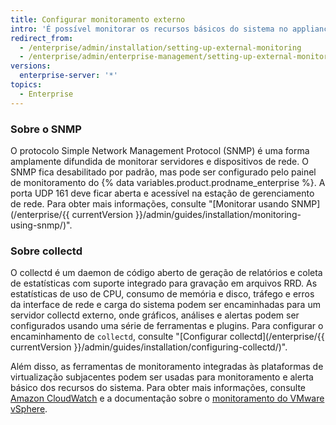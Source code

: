 ```yaml
---
title: Configurar monitoramento externo
intro: 'É possível monitorar os recursos básicos do sistema no appliance do {% data variables.product.prodname_ghe_server %} usando os protocolos de coleta de estatísticas SNMP ou collectd.'
redirect_from:
  - /enterprise/admin/installation/setting-up-external-monitoring
  - /enterprise/admin/enterprise-management/setting-up-external-monitoring
versions:
  enterprise-server: '*'
topics:
  - Enterprise
---
```


### Sobre o SNMP

O protocolo Simple Network Management Protocol (SNMP) é uma forma amplamente difundida de monitorar servidores e dispositivos de rede. O SNMP fica desabilitado por padrão, mas pode ser configurado pelo painel de monitoramento do {% data variables.product.prodname_enterprise %}. A porta UDP 161 deve ficar aberta e acessível na estação de gerenciamento de rede. Para obter mais informações, consulte "[Monitorar usando SNMP](/enterprise/{{ currentVersion }}/admin/guides/installation/monitoring-using-snmp/)".

### Sobre collectd

O collectd é um daemon de código aberto de geração de relatórios e coleta de estatísticas com suporte integrado para gravação em arquivos RRD. As estatísticas de uso de CPU, consumo de memória e disco, tráfego e erros da interface de rede e carga do sistema podem ser encaminhadas para um servidor collectd externo, onde gráficos, análises e alertas podem ser configurados usando uma série de ferramentas e plugins. Para configurar o encaminhamento de `collectd`, consulte "[Configurar collectd](/enterprise/{{ currentVersion }}/admin/guides/installation/configuring-collectd/)".

Além disso, as ferramentas de monitoramento integradas às plataformas de virtualização subjacentes podem ser usadas para monitoramento e alerta básico dos recursos do sistema. Para obter mais informações, consulte [Amazon CloudWatch](http://aws.amazon.com/cloudwatch/) e a documentação sobre o [monitoramento do VMware vSphere](http://pubs.vmware.com/vsphere-50/topic/com.vmware.ICbase/PDF/vsphere-esxi-vcenter-server-50-monitoring-performance-guide.pdf).
